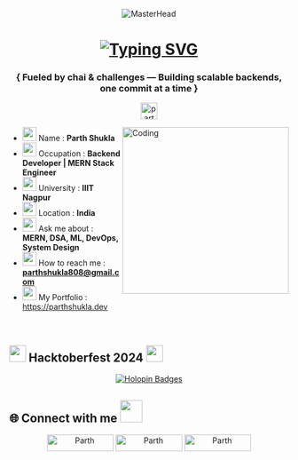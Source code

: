 <p align="center">
  <img src="https://i.giphy.com/media/v1.Y2lkPTc5MGI3NjExMzl1d21vdXljdnJucDYzOGx0M3M2ZmUwMnp3aWxwazU2NWh1YWlrYiZlcD12MV9pbnRlcm5hbF9naWZfYnlfaWQmY3Q9Zw/5e25aUTZPcI94uMZgv/giphy.gif" alt="MasterHead">
</p>

<h1 align="center">
<a href="https://git.io/typing-svg" ><img src="https://readme-typing-svg.demolab.com?font=Fira+Code&pause=1000&width=435&lines=Hello+There+👋,+Parth+this+side!!;Welcome+to+my+Github+Profile;I'm+a+Backend+Specialist+and+Full+Stack+Developer;Crafting+clean+architecture+with+MERN+Stack;Always+learning,+always+building;Feel+free+to+explore+my+repositories!;Let's+connect+and+collab+%F0%9F%9A%80" alt="Typing SVG" /></a>
</h1>

<h3 align="center">{ Fueled by chai & challenges — Building scalable backends, one commit at a time }</h3>

<p align="center"> <img src="https://komarev.com/ghpvc/?username=parthshukla26&label=Profile%20views&color=0e75b6&style=flat" alt="parthshukla26" height="30"/> </p>
<img align="right" alt="Coding" width="300" src="https://user-images.githubusercontent.com/74038190/212750996-938b257b-266c-45a7-9af7-655341c0f58b.gif">

- <img src = "https://icon-library.com/images/avatar-icon-images/avatar-icon-images-4.jpg" width = 25px> Name : **Parth Shukla** 
- <img src = "https://cdn2.iconfinder.com/data/icons/colored-simple-circle-volume-04/128/circle-flat-general-53623030e-512.png" width = 25px> Occupation : **Backend Developer | MERN Stack Engineer**
- <img src = "https://cdn-icons-png.freepik.com/256/5352/5352118.png?semt=ais_hybrid" width = 25px> University : **IIIT Nagpur**
- <img src = "https://cdn-icons-png.freepik.com/512/3183/3183012.png" width = 25px> Location : **India**
- <img src = "https://cdn-icons-png.flaticon.com/512/7245/7245025.png" width = 25px> Ask me about : **MERN, DSA, ML, DevOps, System Design**
- <img src = "https://static.vecteezy.com/system/resources/thumbnails/014/440/980/small_2x/email-message-icon-design-in-blue-circle-png.png" width = 25px> How to reach me :  **parthshukla808@gmail.com**
- <img src = "https://cdn-icons-png.flaticon.com/512/12496/12496748.png" width = 25px> My Portfolio : https://parthshukla.dev

<br>
<h2 align="left"><img src="https://github.com/user-attachments/assets/578f739b-172a-4b8f-a1f6-648ba0b12af5" width="30px" height="30px" "> Hacktoberfest 2024 <img src="https://github.com/user-attachments/assets/0e8a5418-ffc3-440b-91df-b4cb3046d83f" width="30px" height="30px" ></h2>
<p align="center">
   <a href="https://holopin.io/@parthshukla26">
      <img src="https://holopin.me/parthshukla26" alt="Holopin Badges" width="full">
   </a>
</p>

<h2 align="left">🌐 Connect with me <img src = "https://user-images.githubusercontent.com/74038190/219923809-b86dc415-a0c2-4a38-bc88-ad6cf06395a8.gif" width="40px" height="40px"></h2>
<p align="center">

<a href="https://www.linkedin.com/in/parthshukla808" target="blank">
    <img align="center" src="https://img.shields.io/badge/linkedin-%230077B5.svg?style=for-the-badge&logo=linkedin&logoColor=white" alt="Parth" height="30" width="120" /></a>

<a href="https://twitter.com/ParthShukla808" target="blank">
  <img align="center" src="https://img.shields.io/badge/Twitter-%231DA1F2.svg?style=for-the-badge&logo=Twitter&logoColor=white" alt="Parth" height="30" width="120" /></a>

<a href="https://www.instagram.com/parth.codes" target="blank">
    <img align="center" src="https://img.shields.io/badge/Instagram-%23E4405F.svg?style=for-the-badge&logo=Instagram&logoColor=white" alt="Parth" height="30" width="120" /></a>    

</p>
